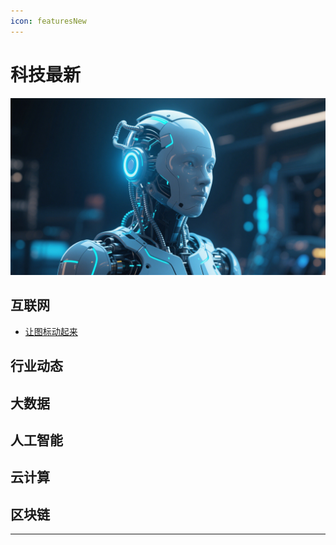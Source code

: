 ```yaml
---
icon: featuresNew
---
```


# 科技最新
 
![](/assets/images/keji.png)

## 互联网

- [<ColorIcon icon="restfulFastRequest" /> 让图标动起来](./makeIconMove.md) 

## 行业动态 

## 大数据

## 人工智能

## 云计算

## 区块链
---

